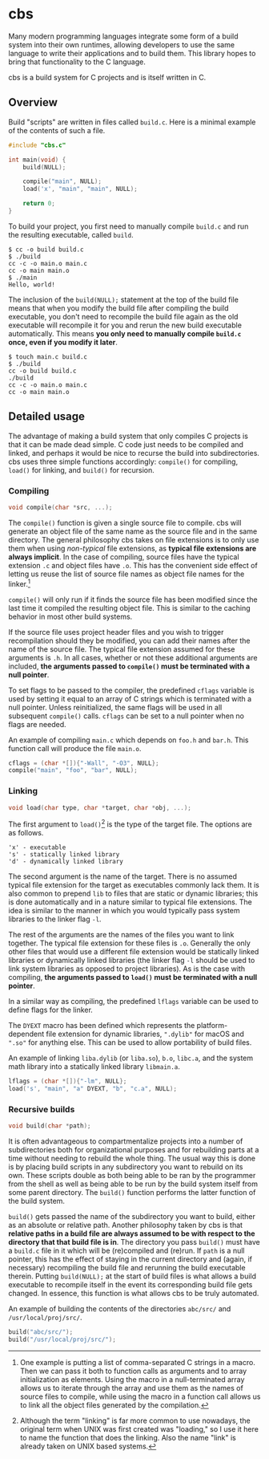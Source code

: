 # cbs

Many modern programming languages integrate some form of a build system into their own runtimes, allowing developers to use the same language to write their applications and to build them. This library hopes to bring that functionality to the C language.

cbs is a build system for C projects and is itself written in C.

## Overview

Build "scripts" are written in files called `build.c`. Here is a minimal example of the contents of such a file.

```c
#include "cbs.c"

int main(void) {
	build(NULL);

	compile("main", NULL);
	load('x', "main", "main", NULL);

	return 0;
}
```

To build your project, you first need to manually compile `build.c` and run the resulting executable, called `build`.

```console
$ cc -o build build.c
$ ./build
cc -c -o main.o main.c                                                                                                                   
cc -o main main.o
$ ./main
Hello, world!
```

The inclusion of the `build(NULL);` statement at the top of the build file means that when you modify the build file after compiling the build executable, you don't need to recompile the build file again as the old executable will recompile it for you and rerun the new build executable automatically. This means **you only need to manually compile `build.c` once, even if you modify it later**.

```console
$ touch main.c build.c
$ ./build
cc -o build build.c
./build
cc -c -o main.o main.c
cc -o main main.o
```

## Detailed usage

The advantage of making a build system that only compiles C projects is that it can be made dead simple. C code just needs to be compiled and linked, and perhaps it would be nice to recurse the build into subdirectories. cbs uses three simple functions accordingly: `compile()` for compiling, `load()` for linking, and `build()` for recursion.

### Compiling

```c
void compile(char *src, ...);
```

The `compile()` function is given a single source file to compile. cbs will generate an object file of the same name as the source file and in the same directory. The general philosophy cbs takes on file extensions is to only use them when using *non-typical* file extensions, as **typical file extensions are always implicit**. In the case of compiling, source files have the typical extension `.c` and object files have `.o`. This has the convenient side effect of letting us reuse the list of source file names as object file names for the linker.[^1]

[^1]: One example is putting a list of comma-separated C strings in a macro. Then we can pass it both to function calls as arguments and to array initialization as elements. Using the macro in a null-terminated array allows us to iterate through the array and use them as the names of source files to compile, while using the macro in a function call allows us to link all the object files generated by the compilation.

`compile()` will only run if it finds the source file has been modified since the last time it compiled the resulting object file. This is similar to the caching behavior in most other build systems.

If the source file uses project header files and you wish to trigger recompilation should they be modified, you can add their names after the name of the source file. The typical file extension assumed for these arguments is `.h`. In all cases, whether or not these additional arguments are included, **the arguments passed to `compile()` must be terminated with a null pointer**.

To set flags to be passed to the compiler, the predefined `cflags` variable is used by setting it equal to an array of C strings which is terminated with a null pointer. Unless reinitialized, the same flags will be used in all subsequent `compile()` calls. `cflags` can be set to a null pointer when no flags are needed.

An example of compiling `main.c` which depends on `foo.h` and `bar.h`. This function call will produce the file `main.o`.

```c
cflags = (char *[]){"-Wall", "-O3", NULL};
compile("main", "foo", "bar", NULL);
```

### Linking

```c
void load(char type, char *target, char *obj, ...);
```

The first argument to `load()`[^2] is the type of the target file. The options are as follows.

[^2]: Although the term "linking" is far more common to use nowadays, the original term when UNIX was first created was "loading," so I use it here to name the function that does the linking. Also the name "link" is already taken on UNIX based systems.

```
'x' - executable
's' - statically linked library
'd' - dynamically linked library
```

The second argument is the name of the target. There is no assumed typical file extension for the target as executables commonly lack them. It is also common to prepend `lib` to files that are static or dynamic libraries; this is done automatically and in a nature similar to typical file extensions. The idea is similar to the manner in which you would typically pass system libraries to the linker flag `-l`.

The rest of the arguments are the names of the files you want to link together. The typical file extension for these files is `.o`. Generally the only other files that would use a different file extension would be statically linked libraries or dynamically linked libraries (the linker flag `-l` should be used to link system libraries as opposed to project libraries). As is the case with compiling, **the arguments passed to `load()` must be terminated with a null pointer**.

In a similar way as compiling, the predefined `lflags` variable can be used to define flags for the linker.

The `DYEXT` macro has been defined which represents the platform-dependent file extension for dynamic libraries, `".dylib"` for macOS and `".so"` for anything else. This can be used to allow portability of build files.

An example of linking `liba.dylib` (or `liba.so`), `b.o`, `libc.a`, and the system math library into a statically linked library `libmain.a`.

```c
lflags = (char *[]){"-lm", NULL};
load('s', "main", "a" DYEXT, "b", "c.a", NULL);
```

### Recursive builds

```c
void build(char *path);
```

It is often advantageous to compartmentalize projects into a number of subdirectories both for organizational purposes and for rebuilding parts at a time without needing to rebuild the whole thing. The usual way this is done is by placing build scripts in any subdirectory you want to rebuild on its own. These scripts double as both being able to be ran by the programmer from the shell as well as being able to be run by the build system itself from some parent directory. The `build()` function performs the latter function of the build system.

`build()` gets passed the name of the subdirectory you want to build, either as an absolute or relative path. Another philosophy taken by cbs is that **relative paths in a build file are always assumed to be with respect to the directory that that build file is in**. The directory you pass `build()` must have a `build.c` file in it which will be (re)compiled and (re)run. If `path` is a null pointer, this has the effect of staying in the current directory and (again, if necessary) recompiling the build file and rerunning the build executable therein. Putting `build(NULL);` at the start of build files is what allows a build executable to recompile itself in the event its corresponding build file gets changed. In essence, this function is what allows cbs to be truly automated.

An example of building the contents of the directories `abc/src/` and `/usr/local/proj/src/`.

```c
build("abc/src/");
build("/usr/local/proj/src/");
```
